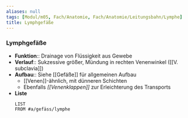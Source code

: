 ```yaml
---
aliases: null
tags: [Modul/m05, Fach/Anatomie, Fach/Anatomie/Leitungsbahn/Lymphe]
title: Lymphgefäße
---
```

### Lymphgefäße
- **Funktion**:: Drainage von Flüssigkeit aus Gewebe
- **Verlauf**:: Sukzessive größer, Mündung in rechten Venenwinkel ([[V. subclavia]])
- **Aufbau**:: Siehe [[Gefäße]] für allgemeinen Aufbau
	- [[Venen]]-ähnlich, mit dünneren Schichten
	- Ebenfalls *[[Venenklappen]]* zur Erleichterung des Transports
- **Liste**
	```dataview
	LIST
	FROM #a/gefäss/lymphe 
	```

